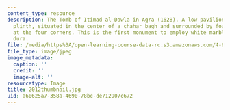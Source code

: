 ```yaml
---
content_type: resource
description: The Tomb of Itimad al-Dawla in Agra (1628). A low pavilion over a square
  plinth, situated in the center of a chahar bagh and surrounded by four minarets
  at the four corners. This is the first monument to employ white marble and pietra
  dura.
file: /media/https%3A/open-learning-course-data-rc.s3.amazonaws.com/4-614-religious-architecture-and-islamic-cultures-fall-2002/a60625a7358a469078bcde712907c672_2012thumbnail.jpg
file_type: image/jpeg
image_metadata:
  caption: ''
  credit: ''
  image-alt: ''
resourcetype: Image
title: 2012thumbnail.jpg
uid: a60625a7-358a-4690-78bc-de712907c672
---
```

